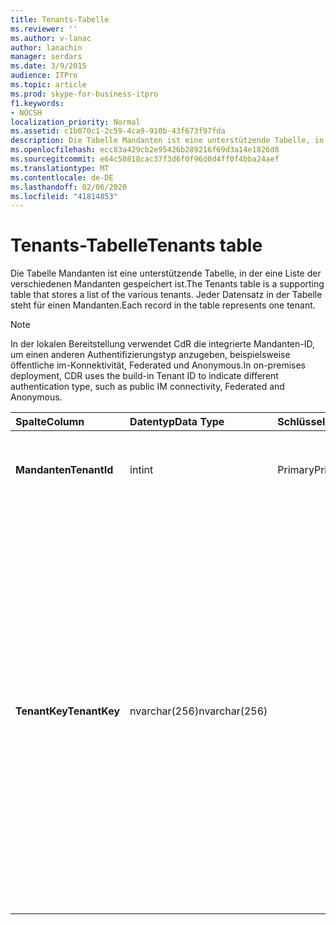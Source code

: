 ```yaml
---
title: Tenants-Tabelle
ms.reviewer: ''
ms.author: v-lanac
author: lanachin
manager: serdars
ms.date: 3/9/2015
audience: ITPro
ms.topic: article
ms.prod: skype-for-business-itpro
f1.keywords:
- NOCSH
localization_priority: Normal
ms.assetid: c1b070c1-2c59-4ca9-910b-43f673f97fda
description: Die Tabelle Mandanten ist eine unterstützende Tabelle, in der eine Liste der verschiedenen Mandanten gespeichert ist. Jeder Datensatz in der Tabelle steht für einen Mandanten.
ms.openlocfilehash: ecc83a429cb2e95426b289216f69d3a14e1826d8
ms.sourcegitcommit: e64c50818cac37f3d6f0f96d0d4ff0f4bba24aef
ms.translationtype: MT
ms.contentlocale: de-DE
ms.lasthandoff: 02/06/2020
ms.locfileid: "41814853"
---
```

# <a name="tenants-table"></a><span data-ttu-id="e06f4-104">Tenants-Tabelle</span><span class="sxs-lookup"><span data-stu-id="e06f4-104">Tenants table</span></span>
 
<span data-ttu-id="e06f4-105">Die Tabelle Mandanten ist eine unterstützende Tabelle, in der eine Liste der verschiedenen Mandanten gespeichert ist.</span><span class="sxs-lookup"><span data-stu-id="e06f4-105">The Tenants table is a supporting table that stores a list of the various tenants.</span></span> <span data-ttu-id="e06f4-106">Jeder Datensatz in der Tabelle steht für einen Mandanten.</span><span class="sxs-lookup"><span data-stu-id="e06f4-106">Each record in the table represents one tenant.</span></span>
  
> [!NOTE]
> <span data-ttu-id="e06f4-107">In der lokalen Bereitstellung verwendet CdR die integrierte Mandanten-ID, um einen anderen Authentifizierungstyp anzugeben, beispielsweise öffentliche im-Konnektivität, Federated und Anonymous.</span><span class="sxs-lookup"><span data-stu-id="e06f4-107">In on-premises deployment, CDR uses the build-in Tenant ID to indicate different authentication type, such as public IM connectivity, Federated and Anonymous.</span></span> 
  
|<span data-ttu-id="e06f4-108">**Spalte**</span><span class="sxs-lookup"><span data-stu-id="e06f4-108">**Column**</span></span>|<span data-ttu-id="e06f4-109">**Datentyp**</span><span class="sxs-lookup"><span data-stu-id="e06f4-109">**Data Type**</span></span>|<span data-ttu-id="e06f4-110">**Schlüssel/Index**</span><span class="sxs-lookup"><span data-stu-id="e06f4-110">**Key/Index**</span></span>|<span data-ttu-id="e06f4-111">**Details**</span><span class="sxs-lookup"><span data-stu-id="e06f4-111">**Details**</span></span>|
|:-----|:-----|:-----|:-----|
|<span data-ttu-id="e06f4-112">**Mandanten**</span><span class="sxs-lookup"><span data-stu-id="e06f4-112">**TenantId**</span></span> <br/> |<span data-ttu-id="e06f4-113">int</span><span class="sxs-lookup"><span data-stu-id="e06f4-113">int</span></span>  <br/> |<span data-ttu-id="e06f4-114">Primary</span><span class="sxs-lookup"><span data-stu-id="e06f4-114">Primary</span></span>  <br/> |<span data-ttu-id="e06f4-115">Eindeutige Nummer, die diese Mandanten-ID kennzeichnet.</span><span class="sxs-lookup"><span data-stu-id="e06f4-115">Unique number identifying this Tenant ID.</span></span>  <br/> |
|<span data-ttu-id="e06f4-116">**TenantKey**</span><span class="sxs-lookup"><span data-stu-id="e06f4-116">**TenantKey**</span></span> <br/> |<span data-ttu-id="e06f4-117">nvarchar(256)</span><span class="sxs-lookup"><span data-stu-id="e06f4-117">nvarchar(256)</span></span>  <br/> || <span data-ttu-id="e06f4-118">Zulässige Werte:</span><span class="sxs-lookup"><span data-stu-id="e06f4-118">Allowed values:</span></span> <br/>  <span data-ttu-id="e06f4-119">00000000-0000-0000-0000-000000000000-Enterprise</span><span class="sxs-lookup"><span data-stu-id="e06f4-119">00000000-0000-0000-0000-000000000000 - Enterprise</span></span> <br/>  <span data-ttu-id="e06f4-120">00000000-0000-0000-0000-000000000001-Federated</span><span class="sxs-lookup"><span data-stu-id="e06f4-120">00000000-0000-0000-0000-000000000001 - Federated</span></span> <br/>  <span data-ttu-id="e06f4-121">00000000-0000-0000-0000-000000000002-anonym</span><span class="sxs-lookup"><span data-stu-id="e06f4-121">00000000-0000-0000-0000-000000000002 - Anonymous</span></span> <br/>  <span data-ttu-id="e06f4-122">00000000-0000-0000-0000-000000000003 – Konnektivität für öffentliche Chats</span><span class="sxs-lookup"><span data-stu-id="e06f4-122">00000000-0000-0000-0000-000000000003 - Public IM connectivity</span></span> <br/> |
   

